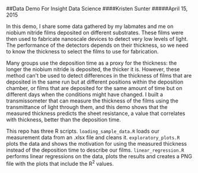 ##Data Demo For Insight Data Science
####Kristen Sunter
#####April 15, 2015

In this demo, I share some data gathered by my labmates and me on niobium nitride films deposited on different substrates. These films were then used to fabricate nanoscale devices to detect very low levels of light. The performance of the detectors depends on their thickness, so we need to know the thickness to select the films to use for fabrication. 

Many groups use the deposition time as a proxy for the thickness: the longer the niobium nitride is deposited, the thicker it is. However, these method can't be used to detect differences in the thickness of films that are deposited in the same run but at different positions within the deposition chamber, or films that are deposited for the same amount of time but on different days when the conditions might have changed. I built a transmissometer that can measure the thickness of the films using the transmittance of light through them, and this demo shows that the measured thickness predicts the sheet resistance, a value that correlates with thickness, better than the deposition time.

This repo has three R scripts. `loading_sample_data.R` loads our measurement data from an .xlsx file and cleans it. `exploratory_plots.R` plots the data and shows the motivation for using the measured thickness instead of the deposition time to describe our films. `linear_regression.R` performs linear regressions on the data, plots the results and creates a PNG file with the plots that include the R<sup>2</sup> values.
